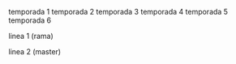 temporada 1
temporada 2
temporada 3
temporada 4
temporada 5
temporada 6









linea 1 (rama)


linea 2 (master)
